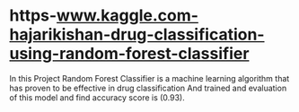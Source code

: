 # https-www.kaggle.com-hajarikishan-drug-classification-using-random-forest-classifier
In this Project Random Forest Classifier is a machine learning algorithm that has proven to be effective in drug classification And trained and evaluation of this model and find accuracy score is (0.93).
